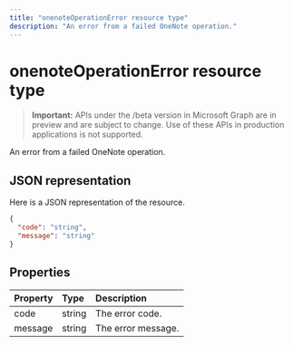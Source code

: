 ---title: "onenoteOperationError resource type"description: "An error from a failed OneNote operation."---# onenoteOperationError resource type

> **Important:** APIs under the /beta version in Microsoft Graph are in preview and are subject to change. Use of these APIs in production applications is not supported.

An error from a failed OneNote operation.

## JSON representation

Here is a JSON representation of the resource.

<!-- {
  "blockType": "resource",
  "optionalProperties": [

  ],
  "@odata.type": "microsoft.graph.onenoteOperationError"
}-->

```json
{
  "code": "string",
  "message": "string"
}

```
## Properties
| Property	   | Type	|Description|
|:---------------|:--------|:----------|
|code|string|The error code.|
|message|string|The error message.|

<!-- uuid: 8fcb5dbc-d5aa-4681-8e31-b001d5168d79
2015-10-25 14:57:30 UTC -->
<!-- {
  "type": "#page.annotation",
  "description": "onenoteOperationError resource",
  "keywords": "",
  "section": "documentation",
  "tocPath": ""
}-->
